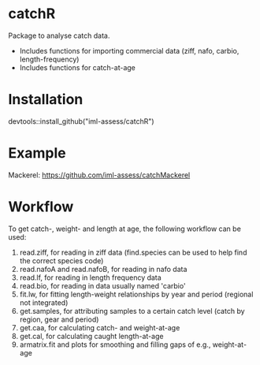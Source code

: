 # catchR

Package to analyse catch data.

- Includes functions for importing commercial data (ziff, nafo, carbio, length-frequency)
- Includes functions for catch-at-age

# Installation

devtools::install_github("iml-assess/catchR")

# Example

Mackerel: https://github.com/iml-assess/catchMackerel

# Workflow

To get catch-, weight- and length at age, the following workflow can be used:

1. read.ziff, for reading in ziff data (find.species can be used to help find the correct species code)
2. read.nafoA and read.nafoB, for reading in nafo data
3. read.lf, for reading in length frequency data
4. read.bio, for reading in data usually named 'carbio'
5. fit.lw, for fitting length-weight relationships by year and period (regional not integrated)
6. get.samples, for attributing samples to a certain catch level (catch by region, gear and period)
7. get.caa, for calculating catch- and weight-at-age
8. get.cal, for calculating caught length-at-age 
9. armatrix.fit and plots for smoothing and filling gaps of e.g., weight-at-age

